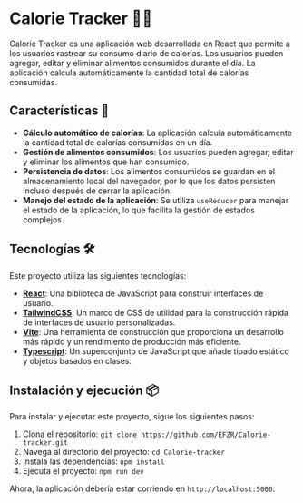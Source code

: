 # Calorie Tracker 🏃‍♂️

Calorie Tracker es una aplicación web desarrollada en React que permite a los usuarios rastrear su consumo diario de calorías. Los usuarios pueden agregar, editar y eliminar alimentos consumidos durante el día. La aplicación calcula automáticamente la cantidad total de calorías consumidas.

## Características 🚀

- **Cálculo automático de calorías**: La aplicación calcula automáticamente la cantidad total de calorías consumidas en un día.
- **Gestión de alimentos consumidos**: Los usuarios pueden agregar, editar y eliminar los alimentos que han consumido.
- **Persistencia de datos**: Los alimentos consumidos se guardan en el almacenamiento local del navegador, por lo que los datos persisten incluso después de cerrar la aplicación.
- **Manejo del estado de la aplicación**: Se utiliza `useReducer` para manejar el estado de la aplicación, lo que facilita la gestión de estados complejos.

## Tecnologías 🛠️

Este proyecto utiliza las siguientes tecnologías:

- [**React**](https://es.reactjs.org/): Una biblioteca de JavaScript para construir interfaces de usuario.
- [**TailwindCSS**](https://tailwindcss.com/): Un marco de CSS de utilidad para la construcción rápida de interfaces de usuario personalizadas.
- [**Vite**](https://vitejs.dev/): Una herramienta de construcción que proporciona un desarrollo más rápido y un rendimiento de producción más eficiente.
- [**Typescript**](https://www.typescriptlang.org/): Un superconjunto de JavaScript que añade tipado estático y objetos basados en clases.

## Instalación y ejecución 📦

Para instalar y ejecutar este proyecto, sigue los siguientes pasos:

1. Clona el repositorio: `git clone https://github.com/EFZR/Calorie-tracker.git`
2. Navega al directorio del proyecto: `cd Calorie-tracker`
3. Instala las dependencias: `npm install`
4. Ejecuta el proyecto: `npm run dev`

Ahora, la aplicación debería estar corriendo en `http://localhost:5000`.
